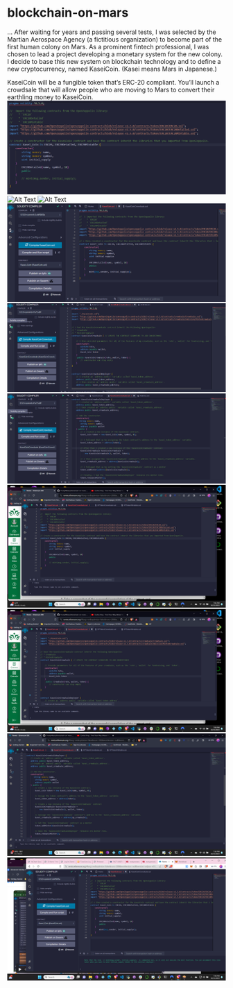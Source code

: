 # blockchain-on-mars
... 
After waiting for years and passing several tests, I was selected by the Martian Aerospace Agency (a fictitious organization) to become part of the first human colony on Mars. As a prominent fintech professional, I was chosen to lead a project developing a monetary system for the new colony. I decide to base this new system on blockchain technology and to define a new cryptocurrency, named KaseiCoin. (Kasei means Mars in Japanese.)

KaseiCoin will be a fungible token that’s ERC-20 compliant. You’ll launch a crowdsale that will allow people who are moving to Mars to convert their earthling money to KaseiCoin. 
![Alt Text](Screenshot1.png)
![Alt Text](Screenshot2.png)
![Alt Text](Screenshot3.png)
![Alt Text](Screenshot4.png)
![Alt Text](Screenshot5.png)
![Alt Text](Screenshot6.png)
![Alt Text](Screenshot7.png)
![Alt Text](Screenshot8.png)
![Alt Text](Screenshot9.png)
![Alt Text](Screenshot10.png)
